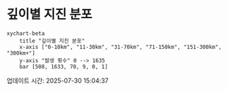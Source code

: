 # 깊이별 지진 분포

```mermaid
xychart-beta
    title "깊이별 지진 분포"
    x-axis ["0-10km", "11-30km", "31-70km", "71-150km", "151-300km", "300km+"]
    y-axis "발생 횟수" 0 --> 1635
    bar [508, 1633, 70, 9, 0, 1]
```

업데이트 시간: 2025-07-30 15:04:37

